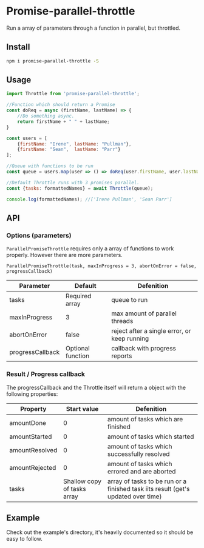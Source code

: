 # Promise-parallel-throttle
Run a array of parameters through a function in parallel, but throttled.

## Install 
```bash
npm i promise-parallel-throttle -S
```

## Usage

```js
import Throttle from 'promise-parallel-throttle';

//Function which should return a Promise
const doReq = async (firstName, lastName) => {
    //Do something async.
    return firstName + " " + lastName;
}

const users = [
    {firstName: "Irene", lastName: "Pullman"},
    {firstName: "Sean",  lastName: "Parr"}
];

//Queue with functions to be run
const queue = users.map(user => () => doReq(user.firstName, user.lastName));

//Default Throttle runs with 3 promises parallel.
const {tasks: formattedNames} = await Throttle(queue);

console.log(formattedNames); //['Irene Pullman', 'Sean Parr']
```

## API
### Options (parameters)
`ParallelPromiseThrottle` requires only a array of functions to work properly. However there are more parameters.

`ParallelPromiseThrottle(task, maxInProgress = 3, abortOnError = false, progressCallback)`

|Parameter|Default|Defenition|
|---|---|---|
|tasks|Required array|queue to run|
|maxInProgress |3| max amount of parallel threads|
|abortOnError |false| reject after a single error, or keep running|
|progressCallback |Optional function| callback with progress reports|

### Result / Progress callback
The progressCallback and the Throttle itself will return a object with the following properties:

|Property|Start value|Defenition|
|---|---|---|
|amountDone|0|amount of tasks which are finished|
|amountStarted|0|amount of tasks which started|
|amountResolved|0|amount of tasks which successfully resolved|
|amountRejected|0|amount of tasks which errored and are aborted|
|tasks|Shallow copy of tasks array|array of tasks to be run or a finished task iits result (get's updated over time)|

## Example
Check out the example's directory, it's heavily documented so it should be easy to follow.